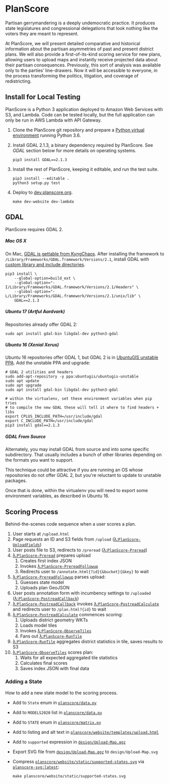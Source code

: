 # PlanScore

Partisan gerrymandering is a deeply undemocratic practice. It produces state
legislatures and congressional delegations that look nothing like the voters
they are meant to represent.

At PlanScore, we will present detailed comparative and historical information
about the partisan asymmetries of past and present district plans. We will also
provide a first-of-its-kind scoring service for new plans, allowing users to
upload maps and instantly receive projected data about their partisan
consequences. Previously, this sort of analysis was available only to the
parties’ line-drawers. Now it will be accessible to everyone, in the process
transforming the politics, litigation, and coverage of redistricting.

Install for Local Testing
---

PlanScore is a Python 3 application deployed to Amazon Web Services with S3,
and Lambda. Code can be tested locally, but the full application can only be
run in AWS Lambda with API Gateway.

1.  Clone the PlanScore git repository and prepare a
    [Python virtual environment](http://docs.python-guide.org/en/latest/dev/virtualenvs/#virtualenv) running Python 3.6.

2.  Install GDAL 2.1.3, a binary dependency required by PlanScore.
    See _GDAL_ section below for more details on operating systems.
    
        pip3 install GDAL==2.1.3

3.  Install the rest of PlanScore, keeping it editable, and run the test suite.
    
        pip3 install --editable .
        python3 setup.py test

4.  Deploy to [dev.planscore.org](https://dev.planscore.org).
    
        make dev-website dev-lambda

GDAL
---

PlanScore requires GDAL 2.

##### Mac OS X

On Mac, [GDAL is gettable from KyngChaos](http://www.kyngchaos.com/software:frameworks).
After installing the framework to `/Library/Frameworks/GDAL.framework/Versions/2.1`,
install GDAL with [custom library and include directories](https://stackoverflow.com/questions/18783390/python-pip-specify-a-library-directory-and-an-include-directory).

    pip3 install \
        --global-option=build_ext \
        --global-option="-I/Library/Frameworks/GDAL.framework/Versions/2.1/Headers" \
        --global-option="-L/Library/Frameworks/GDAL.framework/Versions/2.1/unix/lib" \
        GDAL==2.1.3

##### Ubuntu 17 (Artful Aardvark)

Repositories already offer GDAL 2:

    sudo apt install gdal-bin libgdal-dev python3-gdal

##### Ubuntu 16 (Xenial Xerus)

Ubuntu 16 repositories offer GDAL 1, but GDAL 2 is in
[UbuntuGIS unstable PPA](https://launchpad.net/~ubuntugis/+archive/ubuntu/ubuntugis-unstable).
Add the unstable PPA and upgrade:

    # GDAL 2 utilities and headers
    sudo add-apt-repository -y ppa:ubuntugis/ubuntugis-unstable
    sudo apt update
    sudo apt upgrade
    sudo apt install gdal-bin libgdal-dev python3-gdal

    # within the virtualenv, set these environment variables when pip tries
    # to compile the new GDAL these will tell it where to find headers + libs
    export CPLUS_INCLUDE_PATH=/usr/include/gdal
    export C_INCLUDE_PATH=/usr/include/gdal
    pip3 install gdal==2.1.3

##### GDAL From Source

Alternately, you may install GDAL from source and into some specific
subdirectory. That usually includes a bunch of other libraries depending on the
formats you want to support.

This technique could be attractive if you are running an OS whose repositories
do not offer GDAL 2, but you're reluctant to update to unstable packages.

Once that is done, within the virtualenv you will need to export some
environment variables, as described in Ubuntu 16.

Scoring Process
---

Behind-the-scenes code sequence when a user scores a plan.

1.  User starts at `/upload.html`
2.  Page requests an ID and S3 fields from `/upload` ([λ:`PlanScore-UploadFields`](planscore/upload_fields.py))
3.  User posts file to S3, redirects to `/preread` ([λ:`PlanScore-Preread`](planscore/preread.py))
4.  [λ:`PlanScore-Preread`](planscore/preread.py) prepares upload
    1.  Creates first index JSON
    2.  Invokes [λ:`PlanScore-PrereadFollowup`](planscore/preread_followup.py)
    3.  Redirects user to `/annotate.html{?id}{&bucket}{&key}` to wait
5.  [λ:`PlanScore-PrereadFollowup`](planscore/preread_followup.py) parses upload:
    1.  Guesses state model
    2.  Uploads plan GeoJSON
6.  User posts annotation form with incumbency settings to `/uploaded` ([λ:`PlanScore-PostreadCallback`](planscore/postread_callback.py))
7.  [λ:`PlanScore-PostreadCallback`](planscore/postread_callback.py) invokes [λ:`PlanScore-PostreadCalculate`](planscore/postread_calculate.py) and redirects user to `/plan.html?{id}` to wait
8.  [λ:`PlanScore-PostreadCalculate`](planscore/postread_calculate.py) commences scoring:
    1.  Uploads district geometry WKTs
    2.  Loads model tiles
    3.  Invokes [λ:`PlanScore-ObserveTiles`](planscore/observe.py)
    4.  Fans out [λ:`PlanScore-RunTile`](planscore/tiles.py)
9.  [λ:`PlanScore-RunTile`](planscore/tiles.py) aggregates district statistics in tile, saves results to S3
10. [λ:`PlanScore-ObserveTiles`](planscore/observe.py) scores plan:
    1.  Waits for all expected aggregated tile statistics
    2.  Calculates final scores
    3.  Saves index JSON with final data

### Adding a State

How to add a new state model to the scoring process.

-   Add to `State` enum in [`planscore/data.py`](planscore/data.py)
-   Add to `MODELS2020` list in [`planscore/data.py`](planscore/data.py)
-   Add to `STATE` enum in [`planscore/matrix.py`](planscore/matrix.py)
-   Add to listing and alt text in [`planscore/website/templates/upload.html`](planscore/website/templates/upload.html)
-   Add to `supported` expression in [`design/Upload-Map.qgz`](design/Upload-Map.qgz)
-   Export SVG file from [`design/Upload-Map.qgz`](design/Upload-Map.qgz) to `design/Upload-Map.svg`
-   Compress [`planscore/website/static/supported-states.svg`](planscore/website/static/supported-states.svg) via [`planscore-svg:latest`](SVG):
    
        make planscore/website/static/supported-states.svg
